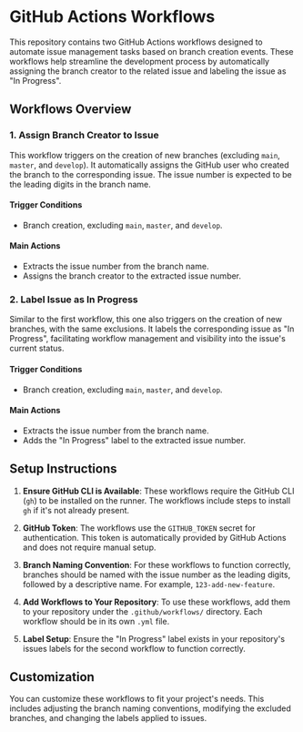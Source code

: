 # GitHub Actions Workflows

This repository contains two GitHub Actions workflows designed to automate issue management tasks based on branch creation events. These workflows help streamline the development process by automatically assigning the branch creator to the related issue and labeling the issue as "In Progress".

## Workflows Overview

### 1. Assign Branch Creator to Issue

This workflow triggers on the creation of new branches (excluding `main`, `master`, and `develop`). It automatically assigns the GitHub user who created the branch to the corresponding issue. The issue number is expected to be the leading digits in the branch name.

#### Trigger Conditions
- Branch creation, excluding `main`, `master`, and `develop`.

#### Main Actions
- Extracts the issue number from the branch name.
- Assigns the branch creator to the extracted issue number.

### 2. Label Issue as In Progress

Similar to the first workflow, this one also triggers on the creation of new branches, with the same exclusions. It labels the corresponding issue as "In Progress", facilitating workflow management and visibility into the issue's current status.

#### Trigger Conditions
- Branch creation, excluding `main`, `master`, and `develop`.

#### Main Actions
- Extracts the issue number from the branch name.
- Adds the "In Progress" label to the extracted issue number.

## Setup Instructions

1. **Ensure GitHub CLI is Available**: These workflows require the GitHub CLI (`gh`) to be installed on the runner. The workflows include steps to install `gh` if it's not already present.

2. **GitHub Token**: The workflows use the `GITHUB_TOKEN` secret for authentication. This token is automatically provided by GitHub Actions and does not require manual setup.

3. **Branch Naming Convention**: For these workflows to function correctly, branches should be named with the issue number as the leading digits, followed by a descriptive name. For example, `123-add-new-feature`.

4. **Add Workflows to Your Repository**: To use these workflows, add them to your repository under the `.github/workflows/` directory. Each workflow should be in its own `.yml` file.

5. **Label Setup**: Ensure the "In Progress" label exists in your repository's issues labels for the second workflow to function correctly.

## Customization

You can customize these workflows to fit your project's needs. This includes adjusting the branch naming conventions, modifying the excluded branches, and changing the labels applied to issues.
